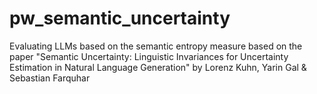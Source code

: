 # pw_semantic_uncertainty
Evaluating LLMs based on the semantic entropy measure based on the paper "Semantic Uncertainty: Linguistic Invariances for Uncertainty Estimation in Natural Language Generation" by Lorenz Kuhn, Yarin Gal &amp; Sebastian Farquhar

